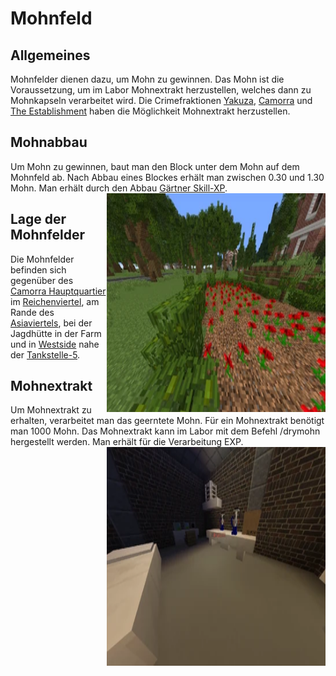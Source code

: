 # Mohnfeld

## Allgemeines
Mohnfelder dienen dazu, um Mohn zu gewinnen. Das Mohn ist die Voraussetzung, um im Labor Mohnextrakt herzustellen, welches dann zu Mohnkapseln verarbeitet wird. Die Crimefraktionen [Yakuza](../../pages/fraktionen/yakuza.md), [Camorra](../../pages/fraktionen/camorra.md) und [The Establishment](../../pages/fraktionen/establishment.md) haben die Möglichkeit Mohnextrakt herzustellen.

## Mohnabbau
Um Mohn zu gewinnen, baut man den Block unter dem Mohn auf dem Mohnfeld ab. Nach Abbau eines Blockes erhält man zwischen 0.30 und 1.30 Mohn. Man erhält durch den Abbau [Gärtner Skill-XP](../../pages/skills/gärtner.md). <img align="right" width="350" height="350" src="../../../assets/image/pflanzen/Mohnfeld.png">

## Lage der Mohnfelder
Die Mohnfelder befinden sich gegenüber des [Camorra Hauptquartier](../../pages/fraktionen/camorra.md) im [Reichenviertel](../../pages/gebiete/reichenviertel.md), am Rande des [Asiaviertels](../../pages/gebiete/asiaviertel.md), bei der Jagdhütte in der Farm und in [Westside](../../pages/gebiete/westside.md) nahe der [Tankstelle-5](../../pages/biz/tankstelle.md).

## Mohnextrakt
Um Mohnextrakt zu erhalten, verarbeitet man das geerntete Mohn. Für ein Mohnextrakt benötigt man 1000 Mohn. Das Mohnextrakt kann im Labor mit dem Befehl /drymohn hergestellt werden. Man erhält für die Verarbeitung EXP. <img align="right" width="350" height="350" src="../../../assets/image/pflanzen/Mohnextrakt.png">
